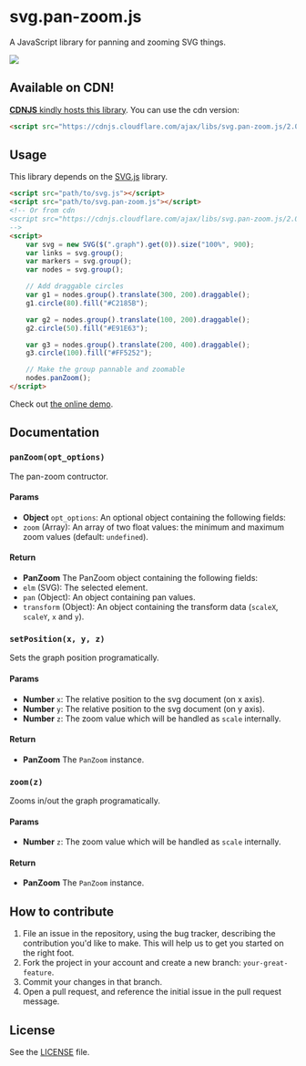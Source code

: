 svg.pan-zoom.js
===============
A JavaScript library for panning and zooming SVG things.

[![](http://i.imgur.com/jbJJFHE.jpg)](http://jillix.github.io/svg.pan-zoom.js/)

## Available on CDN!

[**CDNJS** kindly hosts this library](https://cdnjs.com/libraries/svg.pan-zoom.js). You can use the cdn version:

```html
<script src="https://cdnjs.cloudflare.com/ajax/libs/svg.pan-zoom.js/2.0.0/svg.pan-zoom.min.js"></script>
```

## Usage
This library depends on the [SVG.js](https://github.com/wout/svg.js) library.

```html
<script src="path/to/svg.js"></script>
<script src="path/to/svg.pan-zoom.js"></script>
<!-- Or from cdn
<script src="https://cdnjs.cloudflare.com/ajax/libs/svg.pan-zoom.js/2.0.0/svg.pan-zoom.min.js"></script>
-->
<script>
    var svg = new SVG($(".graph").get(0)).size("100%", 900);
    var links = svg.group();
    var markers = svg.group();
    var nodes = svg.group();

    // Add draggable circles
    var g1 = nodes.group().translate(300, 200).draggable();
    g1.circle(80).fill("#C2185B");

    var g2 = nodes.group().translate(100, 200).draggable();
    g2.circle(50).fill("#E91E63");

    var g3 = nodes.group().translate(200, 400).draggable();
    g3.circle(100).fill("#FF5252");

    // Make the group pannable and zoomable
    nodes.panZoom();
</script>
```

Check out [the online demo](http://jillix.github.io/svg.pan-zoom.js/).

## Documentation
### `panZoom(opt_options)`
The pan-zoom contructor.

#### Params
- **Object** `opt_options`: An optional object containing the following fields:
 - `zoom` (Array): An array of two float values: the minimum and maximum zoom values (default: `undefined`).

#### Return
- **PanZoom** The PanZoom object containing the following fields:
 - `elm` (SVG): The selected element.
 - `pan` (Object): An object containing pan values.
 - `transform` (Object): An object containing the transform data (`scaleX`, `scaleY`, `x` and `y`).

### `setPosition(x, y, z)`
Sets the graph position programatically.

#### Params
- **Number** `x`: The relative position to the svg document (on x axis).
- **Number** `y`: The relative position to the svg document (on y axis).
- **Number** `z`: The zoom value which will be handled as `scale` internally.

#### Return
- **PanZoom** The `PanZoom` instance.

### `zoom(z)`
Zooms in/out the graph programatically.

#### Params
- **Number** `z`: The zoom value which will be handled as `scale` internally.

#### Return
- **PanZoom** The `PanZoom` instance.

## How to contribute
1. File an issue in the repository, using the bug tracker, describing the
   contribution you'd like to make. This will help us to get you started on the
   right foot.
2. Fork the project in your account and create a new branch:
   `your-great-feature`.
3. Commit your changes in that branch.
4. Open a pull request, and reference the initial issue in the pull request
   message.

## License
See the [LICENSE](./LICENSE) file.
